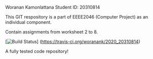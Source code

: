 Woranan Kamonlattana
Student ID: 20310814

This GIT respository is a part of EEEE2046 (Computer Project) as an individual component.

Contain assignments from worksheet 2 to 8.

[![Build Status](https://travis-ci.com/woranank/2020_20310814.svg?branch=master)]
(https://travis-ci.org/woranank/2020_20310814)

A fully tested code repository!
